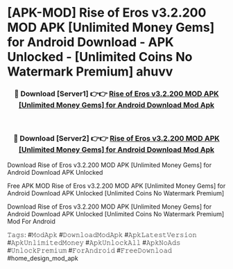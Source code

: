 # [APK-MOD] Rise of Eros v3.2.200 MOD APK [Unlimited Money Gems] for Android Download - APK Unlocked - [Unlimited Coins No Watermark Premium] ahuvv



<div align="center">
<h3>🔴 Download [Server1] 👉👉 <a href="https://momento.my/?title=Rise_of_Eros_v3.2.200_MOD_APK_[Unlimited_Money_Gems]_for_Android_Download">Rise of Eros v3.2.200 MOD APK [Unlimited Money Gems] for Android Download Mod Apk</a></h3><br>

<h3>🔴 Download [Server2] 👉👉 <a href="https://momento.my/?title=Rise_of_Eros_v3.2.200_MOD_APK_[Unlimited_Money_Gems]_for_Android_Download">Rise of Eros v3.2.200 MOD APK [Unlimited Money Gems] for Android Download Mod Apk</a></h3>
</div>



Download Rise of Eros v3.2.200 MOD APK [Unlimited Money Gems] for Android Download APK Unlocked

Free APK MOD Rise of Eros v3.2.200 MOD APK [Unlimited Money Gems] for Android Download APK Unlocked [Unlimited Coins No Watermark Premium]

Download Rise of Eros v3.2.200 MOD APK [Unlimited Money Gems] for Android Download APK Unlocked [Unlimited Coins No Watermark Premium] Mod For Android

𝚃𝚊𝚐𝚜: #𝙼𝚘𝚍𝙰𝚙𝚔 #𝙳𝚘𝚠𝚗𝚕𝚘𝚊𝚍𝙼𝚘𝚍𝙰𝚙𝚔 #𝙰𝚙𝚔𝙻𝚊𝚝𝚎𝚜𝚝𝚅𝚎𝚛𝚜𝚒𝚘𝚗 #𝙰𝚙𝚔𝚄𝚗𝚕𝚒𝚖𝚒𝚝𝚎𝚍𝙼𝚘𝚗𝚎𝚢 #𝙰𝚙𝚔𝚄𝚗𝚕𝚘𝚌𝚔𝙰𝚕𝚕 #𝙰𝚙𝚔𝙽𝚘𝙰𝚍𝚜 #𝚄𝚗𝚕𝚘𝚌𝚔𝙿𝚛𝚎𝚖𝚒𝚞𝚖 #𝙵𝚘𝚛𝙰𝚗𝚍𝚛𝚘𝚒𝚍 #𝙵𝚛𝚎𝚎𝙳𝚘𝚠𝚗𝚕𝚘𝚊𝚍 #home_design_mod_apk
